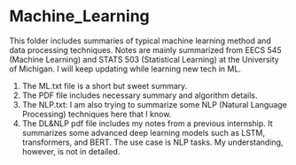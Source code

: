 # Machine_Learning
This folder includes summaries of typical machine learning method and data processing techniques.
Notes are mainly summarized from EECS 545 (Machine Learning) and STATS 503 (Statistical Learning) at 
the University of Michigan.
I will keep updating while learning new tech in ML.

1) The ML.txt file is a short but sweet summary.
2) The PDF file includes necessary summary and algorithm details.
3) The NLP.txt: I am also trying to summarize some NLP (Natural Language Processing) techniques here that I know.
4) The DL&NLP pdf file includes my notes from a previous internship. It summarizes some advanced deep learning models such as LSTM, transformers, and BERT. The use case is NLP tasks. My understanding, however, is not in detailed.
